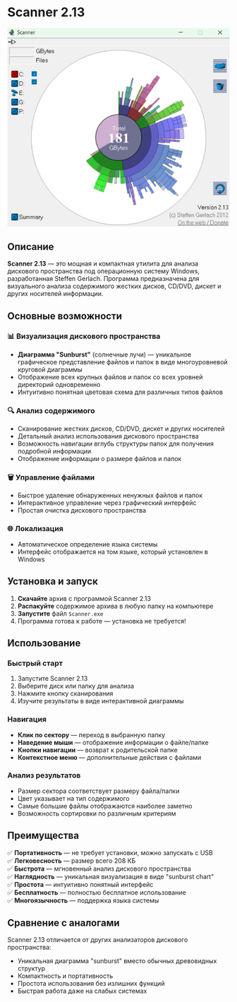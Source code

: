 # Scanner 2.13

![Scanner Logo](Foto1.png)

## Описание

**Scanner 2.13** — это мощная и компактная утилита для анализа дискового пространства под операционную систему Windows, разработанная Steffen Gerlach. Программа предназначена для визуального анализа содержимого жестких дисков, CD/DVD, дискет и других носителей информации.

## Основные возможности

### 📊 Визуализация дискового пространства
- **Диаграмма "Sunburst"** (солнечные лучи) — уникальное графическое представление файлов и папок в виде многоуровневой круговой диаграммы
- Отображение всех крупных файлов и папок со всех уровней директорий одновременно
- Интуитивно понятная цветовая схема для различных типов файлов

### 🔍 Анализ содержимого
- Сканирование жестких дисков, CD/DVD, дискет и других носителей
- Детальный анализ использования дискового пространства
- Возможность навигации вглубь структуры папок для получения подробной информации
- Отображение информации о размере файлов и папок

### 🗑️ Управление файлами
- Быстрое удаление обнаруженных ненужных файлов и папок
- Интерактивное управление через графический интерфейс
- Простая очистка дискового пространства

### 🌐 Локализация
- Автоматическое определение языка системы
- Интерфейс отображается на том языке, который установлен в Windows

## Установка и запуск

1. **Скачайте** архив с программой Scanner 2.13
2. **Распакуйте** содержимое архива в любую папку на компьютере
3. **Запустите** файл `Scanner.exe`
4. Программа готова к работе — установка не требуется!

## Использование

### Быстрый старт
1. Запустите Scanner 2.13
2. Выберите диск или папку для анализа
3. Нажмите кнопку сканирования
4. Изучите результаты в виде интерактивной диаграммы

### Навигация
- **Клик по сектору** — переход в выбранную папку
- **Наведение мыши** — отображение информации о файле/папке
- **Кнопки навигации** — возврат к родительской папке
- **Контекстное меню** — дополнительные действия с файлами

### Анализ результатов
- Размер сектора соответствует размеру файла/папки
- Цвет указывает на тип содержимого
- Самые большие файлы отображаются наиболее заметно
- Возможность сортировки по различным критериям

## Преимущества

✅ **Портативность** — не требует установки, можно запускать с USB  
✅ **Легковесность** — размер всего 208 КБ  
✅ **Быстрота** — мгновенный анализ дискового пространства  
✅ **Наглядность** — уникальная визуализация в виде "sunburst chart"  
✅ **Простота** — интуитивно понятный интерфейс  
✅ **Бесплатность** — полностью бесплатное использование  
✅ **Многоязычность** — поддержка языка системы  

## Сравнение с аналогами

Scanner 2.13 отличается от других анализаторов дискового пространства:
- Уникальная диаграмма "sunburst" вместо обычных древовидных структур
- Компактность и портативность
- Простота использования без излишних функций
- Быстрая работа даже на слабых системах
